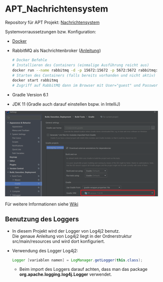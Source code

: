 # APT_Nachrichtensystem

Repository für APT Projekt:  <a href="https://inf-git.fh-rosenheim.de/studlinnth6233/apt_nachrichtensystem/-/blob/master/Aufgabenstellung.pdf" target="_blank" rel="noopener noreferrer">Nachrichtensystem</a>

Systemvorraussetzungen bzw. Konfiguration: 

- <a href="https://www.docker.com/get-started" target="_blank" rel="noopener noreferrer">Docker</a>
- RabbitMQ als Nachrichtenbroker (<a href="https://inf-git.fh-rosenheim.de/studlinnth6233/apt_nachrichtensystem/-/blob/master/Aufgabenstellung.pdf" target="_blank" rel="noopener noreferrer">Anleitung</a>)
    ``` bash
    # Docker Befehle
    # Installieren des Containers (einmalige Ausführung reicht aus)
    docker run --name rabbitmq -d -p 15672:15672 -p 5672:5672 rabbitmq:3-management
    # Starten des Containers (falls bereits vorhanden und nicht aktiv)
    docker start rabbitmq   
    # Zugriff auf RabbitMQ dann im Browser mit User="guest" und Passwort="guest" unter http://localhost:15672/
    ```
    
- Gradle Version 6.1
- JDK 11 (Gradle auch darauf einstellen bspw. in IntelliJ)

![gradleSettingJDK](/gradleSettingJDK.png)

Für weitere Informationen siehe <a href="https://inf-git.fh-rosenheim.de/studlinnth6233/apt_nachrichtensystem/-/wikis/home" target="_blank" rel="noopener noreferrer">Wiki</a>

## Benutzung des Loggers
- In diesem Projekt wird der Logger von Log4j2 benutz.<br />
  Die genaue Anleitung von Log4j2 liegt in der Ordnerstruktur src/main/resources und wird dort konfiguriert.
  
- Verwendung des Logger Log4j2:
  ```java
  Logger [variablen namen] = LogManager.getLogger(this.class);
  ``` 
    - Beim import des Loggers darauf achten, dass man das package **org.apache.logging.log4j.Logger** 
    verwendet.
